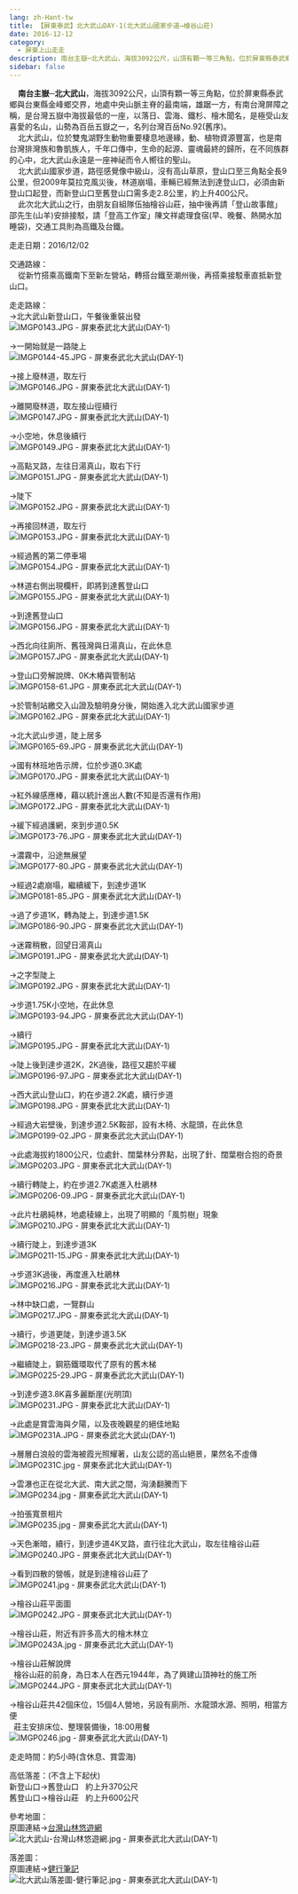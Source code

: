 ```yaml
---
lang: zh-Hant-tw
title: 【屏東泰武】北大武山DAY-1(北大武山國家步道→檜谷山莊)
date: 2016-12-12
category: 
  - 屏東上山走走
description: 南台主嶽─北大武山，海拔3092公尺，山頂有顆一等三角點，位於屏東縣泰武鄉與台東縣金峰鄉交界，地處中央山脈主脊的最南端，雄踞一方，有南台灣屏障之稱，是台灣五嶽中海拔最低的一座，以落日、雲海、鐵杉、檜木聞名，是極受山友喜愛的名山，山勢為百岳五嶽之一，名列台灣百岳No.92(舊序)。 北大武山，位於雙鬼湖野生動物重要棲息地邊緣，動、植物資源豐富，也是南台灣排灣族和魯凱族人，千年口傳中，生命的起源、靈魂最終的歸所，在不同族群的心中，北大武山永遠是一座神祕而令人嚮往的聖山。 北大武山國家步道，路徑感覺像中級山，沒有高山草原，登山口至三角點全長9公里，但2009年莫拉克風災後，林道崩塌，車輛已經無法到達登山口，必須由新登山口起登，而新登山口至舊登山口需多走2.8公里，約上升400公尺。 此次北大武山之行，由朋友自組隊伍抽檜谷山莊，抽中後再請「登山故事館」邵先生(山羊)安排接駁，請「登高工作室」陳文祥處理食宿(早、晚餐、熱開水加睡袋)，交通工具則為高鐵及台鐵。
sidebar: false
---
```


    **南台主嶽─北大武山**，海拔3092公尺，山頂有顆一等三角點，位於屏東縣泰武鄉與台東縣金峰鄉交界，地處中央山脈主脊的最南端，雄踞一方，有南台灣屏障之稱，是台灣五嶽中海拔最低的一座，以落日、雲海、鐵杉、檜木聞名，是極受山友喜愛的名山，山勢為百岳五嶽之一，名列台灣百岳No.92(舊序)。  
    北大武山，位於雙鬼湖野生動物重要棲息地邊緣，動、植物資源豐富，也是南台灣排灣族和魯凱族人，千年口傳中，生命的起源、靈魂最終的歸所，在不同族群的心中，北大武山永遠是一座神祕而令人嚮往的聖山。  
    北大武山國家步道，路徑感覺像中級山，沒有高山草原，登山口至三角點全長9公里，但2009年莫拉克風災後，林道崩塌，車輛已經無法到達登山口，必須由新登山口起登，而新登山口至舊登山口需多走2.8公里，約上升400公尺。  
    此次北大武山之行，由朋友自組隊伍抽檜谷山莊，抽中後再請「登山故事館」邵先生(山羊)安排接駁，請「登高工作室」陳文祥處理食宿(早、晚餐、熱開水加睡袋)，交通工具則為高鐵及台鐵。

走走日期：2016/12/02

交通路線：  
    從新竹搭乘高鐵南下至新左營站，轉搭台鐵至潮州後，再搭乘接駁車直抵新登山口。

走走路線：  
→北大武山新登山口，午餐後重裝出發  
![IMGP0143.JPG - 屏東泰武北大武山(DAY-1)](image/1147344156_l.jpg)

→一開始就是一路陡上  
![IMGP0144-45.JPG - 屏東泰武北大武山(DAY-1)](image/1147346306_l.jpg)

→接上廢林道，取左行  
![IMGP0146.JPG - 屏東泰武北大武山(DAY-1)](image/1147346308_l.jpg)

→離開廢林道，取左接山徑續行  
![IMGP0147.JPG - 屏東泰武北大武山(DAY-1)](image/1147345913_l.jpg)

→小空地，休息後續行  
![IMGP0149.JPG - 屏東泰武北大武山(DAY-1)](image/1147346113_l.jpg)

→高點叉路，左往日湯真山，取右下行  
![IMGP0151.JPG - 屏東泰武北大武山(DAY-1)](image/1147345612_l.jpg)

→陡下  
![IMGP0152.JPG - 屏東泰武北大武山(DAY-1)](image/1147345519_l.jpg)

→再接回林道，取左行  
![IMGP0153.JPG - 屏東泰武北大武山(DAY-1)](image/1147346116_l.jpg)

→經過舊的第二停車場  
![IMGP0154.JPG - 屏東泰武北大武山(DAY-1)](image/1147346203_l.jpg)

→林道右側出現欄杆，即將到達舊登山口  
![IMGP0155.JPG - 屏東泰武北大武山(DAY-1)](image/1147346608_l.jpg)

→到達舊登山口  
![IMGP0156.JPG - 屏東泰武北大武山(DAY-1)](image/1147343736_l.jpg)

→西北向往廁所、舊筏灣與日湯真山，在此休息  
![IMGP0157.JPG - 屏東泰武北大武山(DAY-1)](image/1147345042_l.jpg)

→登山口旁解說牌、0K木樁與管制站  
![IMGP0158-61.JPG - 屏東泰武北大武山(DAY-1)](image/1147345707_l.jpg)

→於管制站繳交入山證及驗明身分後，開始進入北大武山國家步道  
![IMGP0162.JPG - 屏東泰武北大武山(DAY-1)](image/1147345434_l.jpg)

→北大武山步道，陡上居多  
![IMGP0165-69.JPG - 屏東泰武北大武山(DAY-1)](image/1147344654_l.jpg)

→國有林班地告示牌，位於步道0.3K處  
![IMGP0170.JPG - 屏東泰武北大武山(DAY-1)](image/1147343738_l.jpg)

→紅外線感應棒，藉以統計進出人數(不知是否還有作用)  
![IMGP0172.JPG - 屏東泰武北大武山(DAY-1)](image/1147345923_l.jpg)

→緩下經過護網，來到步道0.5K  
![IMGP0173-76.JPG - 屏東泰武北大武山(DAY-1)](image/1147345617_l.jpg)

→濃霧中，沿途無展望  
![IMGP0177-80.JPG - 屏東泰武北大武山(DAY-1)](image/1147345047_l.jpg)

→經過2處崩塌，繼續緩下，到達步道1K  
![IMGP0181-85.JPG - 屏東泰武北大武山(DAY-1)](image/1147345925_l.jpg)

→過了步道1K，轉為陡上，到達步道1.5K  
![IMGP0186-90.JPG - 屏東泰武北大武山(DAY-1)](image/1147345438_l.jpg)

→迷霧稍散，回望日湯真山  
![IMGP0191.JPG - 屏東泰武北大武山(DAY-1)](image/1147346119_l.jpg)

→之字型陡上  
![IMGP0192.JPG - 屏東泰武北大武山(DAY-1)](image/1147344658_l.jpg)

→步道1.75K小空地，在此休息  
![IMGP0193-94.JPG - 屏東泰武北大武山(DAY-1)](image/1147343742_l.jpg)

→續行  
![IMGP0195.JPG - 屏東泰武北大武山(DAY-1)](image/1147345439_l.jpg)

→陡上後到達步道2K，2K過後，路徑又趨於平緩  
![IMGP0196-97.JPG - 屏東泰武北大武山(DAY-1)](image/1147344943_l.jpg)

→西大武山登山口，約在步道2.2K處，續行步道  
![IMGP0198.JPG - 屏東泰武北大武山(DAY-1)](image/1147345050_l.jpg)

→經過大岩壁後，到達步道2.5K鞍部，設有木椅、水龍頭，在此休息  
![IMGP0199-02.JPG - 屏東泰武北大武山(DAY-1)](image/1147345051_l.jpg)

→此處海拔約1800公尺，位處針、闊葉林分界點，出現了針、闊葉樹合抱的奇景  
![IMGP0203.JPG - 屏東泰武北大武山(DAY-1)](image/1147345052_l.jpg)

→續行轉陡上，約在步道2.7K處進入杜鵑林  
![IMGP0206-09.JPG - 屏東泰武北大武山(DAY-1)](image/1147343956_l.jpg)

→此片杜鵑純林，地處稜線上，出現了明顯的「風剪樹」現象  
![IMGP0210.JPG - 屏東泰武北大武山(DAY-1)](image/1147345621_l.jpg)

→續行陡上，到達步道3K  
![IMGP0211-15.JPG - 屏東泰武北大武山(DAY-1)](image/1147345440_l.jpg)

→步道3K過後，再度進入杜鵑林  
![IMGP0216.JPG - 屏東泰武北大武山(DAY-1)](image/1147346211_l.jpg)

→林中缺口處，一覽群山  
![IMGP0217.JPG - 屏東泰武北大武山(DAY-1)](image/1147345124_l.jpg)

→續行，步道更陡，到達步道3.5K  
![IMGP0218-23.JPG - 屏東泰武北大武山(DAY-1)](image/1147345441_l.jpg)

→繼續陡上，鋼筋鐵環取代了原有的舊木梯  
![IMGP0225-29.JPG - 屏東泰武北大武山(DAY-1)](image/1147346315_l.jpg)

→到達步道3.8K喜多麗斷崖(光明頂)  
![IMGP0231.JPG - 屏東泰武北大武山(DAY-1)](image/1147345443_l.jpg)

→此處是賞雲海與夕陽，以及夜晚觀星的絕佳地點  
![IMGP0231A.JPG - 屏東泰武北大武山(DAY-1)](image/1147343961_l.jpg)

→層層白浪般的雲海被霞光照耀著，山友公認的高山絕景，果然名不虛傳  
![IMGP0231C.jpg - 屏東泰武北大武山(DAY-1)](image/1147345712_l.jpg)

→雲瀑也正在從北大武、南大武之間，洶湧翻騰而下  
![IMGP0234.jpg - 屏東泰武北大武山(DAY-1)](image/1147345928_l.jpg)

→拍張寬景相片  
![IMGP0235.jpg - 屏東泰武北大武山(DAY-1)](image/1147345057_l.jpg)

→天色漸暗，續行，到達步道4K叉路，直行往北大武山，取左往檜谷山莊  
![IMGP0240.JPG - 屏東泰武北大武山(DAY-1)](image/1147345219_l.jpg)

→看到四散的營帳，就是到達檜谷山莊了  
![IMGP0241.jpg - 屏東泰武北大武山(DAY-1)](image/1147345059_l.jpg)

→檜谷山莊平面圖  
![IMGP0242.JPG - 屏東泰武北大武山(DAY-1)](image/1147343745_l.jpg)

→檜谷山莊，附近有許多高大的檜木林立  
![IMGP0243A.jpg - 屏東泰武北大武山(DAY-1)](image/1147343963_l.jpg)

→檜谷山莊解說牌  
  檜谷山莊的前身，為日本人在西元1944年，為了興建山頂神社的施工所  
![IMGP0244.JPG - 屏東泰武北大武山(DAY-1)](image/1147344663_l.jpg)

→檜谷山莊共42個床位，15個4人營地，另設有廁所、水龍頭水源、照明，相當方便  
  莊主安排床位、整理裝備後，18:00用餐  
![IMGP0246.jpg - 屏東泰武北大武山(DAY-1)](image/1147345444_l.jpg)

走走時間：約5小時(含休息、賞雲海)

高低落差：(不含上下起伏)  
新登山口→舊登山口   約上升370公尺  
舊登山口→檜谷山莊   約上升600公尺

參考地圖：  
原圖連結→[台灣山林悠遊網](http://recreation.forest.gov.tw/rt/RT_2_1.aspx?TR_ID=119)  
![北大武山-台灣山林悠遊網.jpg - 屏東泰武北大武山(DAY-1)](image/1147345625_l.jpg)

落差圖：  
原圖連結→[健行筆記](http://tw.hiking.biji.co/index.php?q=news&act=info&id=2642)  
![北大武山落差圖-健行筆記.jpg - 屏東泰武北大武山(DAY-1)](image/1147346318_l.jpg)